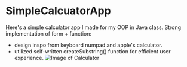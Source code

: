 # SimpleCalcuatorApp
Here's a simple calculator app I made for my OOP in Java class.
Strong implementation of form + function:
- design inspo from keyboard numpad and apple's calculator.
- utilized self-written createSubstring() function for efficient user experience.
![Image of Calculator](https://i.ibb.co/G97zYKq/Calculator-App-Screenshot.png)

